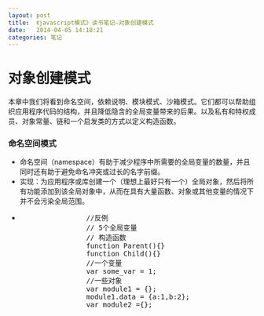 ```yaml
---
layout: post
title:  《javascript模式》读书笔记—对象创建模式
date:   2014-04-05 14:18:21
categories: 笔记
---
```


<div class="entry">
    <h1>对象创建模式</h1>
   <p>本章中我们将看到命名空间，依赖说明、模块模式、沙箱模式。它们都可以帮助组织应用程序代码的结构，并且降低隐含的全局变量带来的后果。以及私有和特权成员、对象常量、链和一个启发类的方式以定义构造函数。</p>
    <h3>命名空间模式</h3>
    <ul>
        <li>命名空间（namespace）有助于减少程序中所需要的全局变量的数量，并且同时还有助于避免命名冲突或过长的名字前缀。</li>
        <li>实现：为应用程序或库创建一个（理想上最好只有一个）全局对象，然后将所有功能添加到该全局对象中，从而在具有大量函数、对象或其他变量的情况下并不会污染全局范围。</li>
        <li>
            <pre>
                //反例
                // 5个全局变量
                // 构造函数
                function Parent(){}
                function Child(){}
                //一个变量
                var some_var = 1;
                //一些对象
                var module1 = {};
                module1.data = {a:1,b:2};
                var module2 ={};
            </pre>
            <script>
                //反例
                // 5个全局变量
                // 构造函数
                function Parent(){}
                function Child(){}
                //一个变量
                var some_var = 1;
                //一些对象
                var module1 = {};
                module1.data = {a:1,b:2};
                var module2 ={};

            </script>
            <p>改善：通过创建全局对象MYAPP，改变所有函数和变量以使其成为全局对象的属性：</p>
            <pre>
               //一个全局变量
                var MYAPP ={ };
                MYAPP.Parent =function(){};
                MYAPP.Child = function(){};

                //一个变量
                MYAPP.some_var = 1;

                //一个对象容器
                MYAPP.modules = {};

                //一些对象
                MYAPP.modules.module1 = {};
                MYAPP.modules.module1.data = {a:1,b:2};
                MYAPP.modules.module2 ={};
            </pre>
            <script>
                //一个全局变量
                var MYAPP ={ };
                MYAPP.Parent =function(){};
                MYAPP.Child = function(){};

                //一个变量
                MYAPP.some_var = 1;

                //一个对象容器
                MYAPP.modules = {};

                //一些对象
                MYAPP.modules.module1 = {};
                MYAPP.modules.module1.data = {a:1,b:2};
                MYAPP.modules.module2 ={};

            </script>
        </li>
        <li>优点是避免了命名冲突，缺点：
            <ol>
                <li>需要输入更多的字符，每个变量和函数前都要附加前缀，总体上增加了需要下载的代码量。</li>
                <li>仅有一个全局实例意味着任何部分的代码都可以修改该全局实例，并且其余的功能能够获得更新后的状态。</li>
                <li>长嵌套名字意味着更长（更慢）的属性解析查询时间。</li>

            </ol>
            <strong class="c90">后面讨论的沙箱模式（sandbox pattern）可以解决以上缺点。</strong>
        </li>
    </ul>
    <h3>通用命名空间函数</h3>
    <ul>
        <li>在使用命名空间之前要先检查它是否已存在：</li>
        <li>
            <pre></pre>
            <script>
                //不安全的代码
                var MYAPP = {};
                //更好的代码风格
                if(typeof MYAPP === 'undefined'){
                    var MYAPP = {};
                }
                //或者用更短的语句
                var MYAPP = MYAPP || {};

            </script>
        </li>
        <li>重复的检查，我们需要一个namespace()函数来帮助 我们方便地处理命名空间的细节，做成一个可重用的函数：
        <p>调用方式：</p>
            <pre>
                MYAPP.namespace('MYAPP.modules.module2');
                //相当于以下代码
                var MYAPP = {
                    modules :{
                        module2:{}
                    }
                }
            </pre>
        </li>
        <li>函数实现：（如果已经存在则不会重新创建它）
            <pre>

            </pre>
            <script>
                var MYAPP = MYAPP || {};
                MYAPP.namespace = function(ns_string){
                    var parts = ns_string.split('.'),
                        parent = MYAPP,
                        i;
                    //剥离最前面的冗余全局变量
                    if(parts[0] === 'MYAPP'){
                        parts = parts.splice(1);
                    }
                    for(i=0;i< parts.length;i++){
                        //如果属性不存在则创建
                        if(typeof parent[parts[i]] === 'undefined'){
                            parent[parts[i]]={};
                        }
                        parent = parent[parts[i]];
                    }
                    return parent;

                }
                var module2 = MYAPP.namespace('MYAPP.modules.module2');
                MYAPP.namespace('modules.module52');
            </script>
        </li>
    </ul>
    <h3>声明依赖关系</h3>
    <ul>
        <li>在函数或模块顶部声明代码所依赖的模块是一个非常好的主意。
            <pre>
                var myFunction = function(){
                    //依赖
                    var event = YAHOO.util.Event,
                            dom = YAHOO.util.dom;

                    //使用事件或DOM变量
                    //and so on
                }
            </pre>
            <script>
                var myFunction = function(){
                    //依赖
                    var event = YAHOO.util.Event,
                            dom = YAHOO.util.dom;

                    //使用事件或DOM变量
                    //and so on
                }
            </script>
        </li>
        <li>极其简单的模式，却有很多优点：
            <ol>
                <li>显示的依赖声明了他们确定需要的特定脚本文件已经包含在该页面中。</li>
                <li>在函数顶部的前期声明可以使您很容易地发现并解析依赖。</li>
                <li>解析局部变量（比如DOM）的速度总是要比解析全局变量（比如YAHOO）要快，甚至比使用全局变量的嵌套属性（比如YAHOO.util.Dom）还要快，这导致了更好的性能。</li>
                <li>类似于YUICompressor或goole闭包编译器的这些高级小工具可以重命名局部变量（因此，event有可能变成一个字符，比如A），这导致了更小的代码量，但是这些工具从不会对全局变量进行重命名，因为这样做不安全。</li>
                <li>
                    <pre>
                       function test1(){
                            alert(MYAPP.modules.m1);
                            alert(MYAPP.modules.m2);
                            alert(MYAPP.modules.m3);
                        }
                        /*缩减的test1主体*/
                        alert(MYAPP.modules.m1);alert(MYAPP.modules.m2);alert(MYAPP.modules.m3);
                        function test2(){
                            var modules =MYAPP.modules;
                            alert(modules.m1);
                            alert(modules.m2);
                            alert(modules.m3);
                        }
                        /*缩减的test2主体*/
                        var a =MYAPP.modules;alert(a.m1);alert(a.m2);alert(a.m3);
                    </pre>

                </li>
            </ol>
        </li>
    </ul>
    <h3>私有属性和方法</h3>
    <ul>
        <li>javascript没有特殊语法来表示私有、保护、或公共属性和方法，所有对象的成员是公共的：
        <pre>
           var myobj = {
                myprop:1,
                getProp:function(){
                    return this.myprop;
                }
            };
            console.log(myobj.myprop); //公有可访问
            console.log(myobj.getProp());//公有可访问
        </pre>
            <script>
                var myobj = {
                    myprop:1,
                    getProp:function(){
                        return this.myprop;
                    }
                };
                console.log(myobj.myprop); //公有可访问
                console.log(myobj.getProp());//公有可访问

            </script>
        </li>

    </ul>
    <h3>私有成员</h3>
    <ul>
        <li>
            <pre>
               function Gadget(){
                    //私有成员
                    var name = 'ipod';
                    //公有函数
                    this.getName = function(){
                        return name;
                    };
                }
                var toy = new Gadget();
                //name是私有的，不可访问
                console.log(toy.name); //undefined
                console.log(toy.getName()); //ipod
            </pre>
            <script>
                function Gadget(){
                    //私有成员
                    var name = 'ipod';
                    //公有函数
                    this.getName = function(){
                        return name;
                    };
                }
                var toy = new Gadget();
                //name是私有的，不可访问
                console.log(toy.name); //undefined
                console.log(toy.getName()); //ipod
            </script>
            <p>很容易在javascript实现私有性。需要做的只是在函数中将需要保持为私有属性的数据包装起来，确保其为局部变量，则外部函数不可访问。</p>
        </li>
    </ul>
    <h3>特权方法</h3>
    <ul>
        <li>只是一个名称而已：指那些可以访问私有成员的公共方法</li>
    </ul>
    <h3>对象字面量以及私有性</h3>
    <ul>
        <li>可以使用一个额外的匿名即时函数创建闭包来实现私有性：
            <pre>
               var myobj; //这将会是对象
                (function(){
                    //私有成员
                    var name = 'my,oh my';

                    //实现公有部分，没有var
                    myobj = {
                        //特权方法
                        getName:function(){
                            return name;
                        }
                    }
                })();
                myobj.getName(); // my...
            </pre>
            <script>
                var myobj; //这将会是对象
                (function(){
                    //私有成员
                    var name = 'my,oh my';

                    //实现公有部分，没有var
                    myobj = {
                        //特权方法
                        getName:function(){
                            return name;
                        }
                    }
                })();
                myobj.getName(); // my...

            </script>
        </li>
        <li>
            下面的例子与上面有相同的思想，只是在实现上略有不同：
            <pre>
                var myobj = (function(){
                    //私有成员
                    var name = 'my,oh my';

                    //实现公有部分
                    return {
                        getName:function(){
                            return name;
                        }
                    }
                }());
                myobj.getName(); // my...
            </pre>
            <script>
                var myobj = (function(){
                    //私有成员
                    var name = 'my,oh my';

                    //实现公有部分
                    return {
                        getName:function(){
                            return name;
                        }
                    }
                }());
                myobj.getName(); // my...
            </script>
            <strong class="c90">这个例子也是称之为“模块模式”的基础框架</strong>
        </li>
    </ul>
    <h3>原型和私有性</h3>
    <ul>
        <li>
            <p class="c90">当私有成员与构造函数一起使用时，其中的一个缺点在于每次调用构造函数以创建对象时，这些私有成员都会被重新创建。构造函数中添加到this中的任何成员都实际上面临以上问题。为了避免复制工作和节省内存，可以将常用属性和方法添加到构造函数的prototype属性中。这样，通过同一个构造函数创建的多个实例可以共享常见的部分数据。以及共享隐藏的私有成员</p>
            <pre>
               function Gadget(){
                    //私有成员
                    var name = 'ipod';
                    //公有函数
                    this.getName = function(){
                        return name;
                    };
                }
                Gadget.prototype = (function(){
                   //私有成员
                   var brower = 'Mobile Webkit';
                   //公有原型成员
                    return {
                        getBrower:function(){
                            return brower;
                        }
                    }
                }());
                var toy = new Gadget();
                console.log(toy.getName()); //特权'own'方法
                console.log(toy.getBrower());//特权原型方法
            </pre>
            <script>
                function Gadget(){
                    //私有成员
                    var name = 'ipod';
                    //公有函数
                    this.getName = function(){
                        return name;
                    };
                }
                Gadget.prototype = (function(){
                   //私有成员
                   var brower = 'Mobile Webkit';
                   //公有原型成员
                    return {
                        getBrower:function(){
                            return brower;
                        }
                    }
                }());
                var toy = new Gadget();
                console.log(toy.getName()); //特权'own'方法
                console.log(toy.getBrower());//特权原型方法
            </script>

        </li>
    </ul>
    <h3>将私有方法揭示为公有方法</h3>
    <ul>
        <li>揭示模式可用于将私有方法暴露成为公共方法。</li>
        <li>以下例子建立在其中一种私有模式之上，即对象字面量中的私有成员：
            <pre>
              var myarray;
                (function(){
                  var astr = '[object Array]',
                      toString = Object.prototype.toString;
                  function isArray(a){
                      return toString.call(a) === astr;
                  }
                  function indexOf(haystack,needle){
                      var i= 0,
                              max = haystack.length;
                      for(;i<max;i+=1){
                          if(haystack[i] === needle){
                              return i;
                          }
                      }
                      return -1;
                  }
                  myarray = {
                      isArray:isArray,
                      indexOf:indexOf,
                      inArray:indexOf
                  }
                }());
            </pre>
            <script>
                var myarray;
                (function(){
                  var astr = '[object Array]',
                      toString = Object.prototype.toString;
                  function isArray(a){
                      return toString.call(a) === astr;
                  }
                  function indexOf(haystack,needle){
                      var i= 0,
                              max = haystack.length;
                      for(;i<max;i+=1){
                          if(haystack[i] === needle){
                              return i;
                          }
                      }
                      return -1;
                  }
                  myarray = {
                      isArray:isArray,
                      indexOf:indexOf,
                      inArray:indexOf
                  }
                }());
            </script>
        </li>

    </ul>
    <h3>模块模式</h3>
    <ul>
        <li>
            <p class="c90">
                模块模式是本书中迄今为止介绍过的多种模式的组合，也就是到下模式的组合：
                命名空间<br>
                即时函数 <br>
                私有和特权成员<br>
                声明依赖 <br>
            </p>
        </li>
        <li>
            <pre>

            </pre>
            <script>
                MYAPP.namespace('MYAPP.utilities.array');
                MYAPP.utilities.array = (function(){
                    //依赖
                    var uobj = MYAPP.utilities.object,
                        ulang = MYAPP.utilities.lang,
                        //私有属性
                        array_string = '[object Array]',
                        ops = Object.prototype.toString;

                    //私有方法
                    //...
                    // var 变量定义结束

                    //公有API
                   return{
                       inArray:function(){
                          //...
                       },
                       isArray:function(){
                           //...
                       }
                   }
                }());
            </script>
        </li>
    </ul>
    <h3>揭示模式</h3>
    <ul>
        <li>
            <pre>
               MYAPP.utilities.array = (function(){
                    //依赖
                    var uobj = MYAPP.utilities.object,
                            ulang = MYAPP.utilities.lang,
                    //私有属性
                            array_string = '[object Array]',
                            ops = Object.prototype.toString,

                    //私有方法
                    isArray = function(){

                    },
                    inArray = function(){

                    };


                    //揭示公有API
                    return{
                        inArray:inArray,
                        isArray:isArray
                    }
                }());
            </pre>
            <script>
                MYAPP.utilities.array = (function(){
                    //依赖
                    var uobj = MYAPP.utilities.object,
                            ulang = MYAPP.utilities.lang,
                    //私有属性
                            array_string = '[object Array]',
                            ops = Object.prototype.toString,

                    //私有方法
                    isArray = function(){

                    },
                    inArray = function(){

                    };


                    //揭示公有API
                    return{
                        inArray:inArray,
                        isArray:isArray
                    }
                }());
            </script>
        </li>
    </ul>
    <h3>将全局变量导入到模块中</h3>
    <ul>
        <li>在常见的变化模式中，可以将参数传递到包装了模块的即时函数中。导入全局变量有助于加速即时函数中的全局符号解析的速度，因为这些导入的变量成为了该函数的局部变量。
        <pre>

        </pre>
            <script>
                MYAPP.utilities.module = (function(app,global){
                  //引用全局对象
                  //以及现在被转换成局部变量的全局应用程序命名空间对象
                }(MYAPP,this));
            </script>
        </li>

    </ul>
    <h3>沙箱模式</h3>
    <strong class="c90">
        提供了一个可用于模块运行的环境，且不会对其他模块和个人沙箱造成任何影响。<br>
        沙箱模式解决了命名空间模式的如下几个缺点：
    </strong>
    <ul>
        <li>对单个全局变量的依赖变成了对应用程序的全局变量依赖。</li>
        <li>对这种以点分割的名字来说，需要输入更长的字符，并且在运行时需要解析更长的时间，比如MYAPP.utilites.array</li>
    </ul>
    未完待续。。。
</div>
